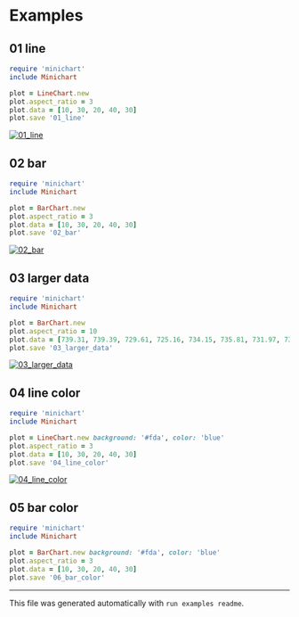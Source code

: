 # Examples

## 01 line

```ruby
require 'minichart'
include Minichart

plot = LineChart.new
plot.aspect_ratio = 3
plot.data = [10, 30, 20, 40, 30]
plot.save '01_line'
```

[![01_line](https://cdn.rawgit.com/DannyBen/minichart/master/examples/01_line.svg)](https://github.com/DannyBen/minichart/blob/master/examples/01_line.rb)


## 02 bar

```ruby
require 'minichart'
include Minichart

plot = BarChart.new
plot.aspect_ratio = 3
plot.data = [10, 30, 20, 40, 30]
plot.save '02_bar'
```

[![02_bar](https://cdn.rawgit.com/DannyBen/minichart/master/examples/02_bar.svg)](https://github.com/DannyBen/minichart/blob/master/examples/02_bar.rb)


## 03 larger data

```ruby
require 'minichart'
include Minichart

plot = BarChart.new
plot.aspect_ratio = 10
plot.data = [739.31, 739.39, 729.61, 725.16, 734.15, 735.81, 731.97, 737.82, 724.81, 721.58, 734.16, 738.59, 746.92, 759.42, 756.85, 761.37, 748.96, 752.24, 750.82, 746.3, 743.38, 751.71, 754.81, 750.38, 730.17, 732.83, 745.86, 737.18, 741.87, 749.23, 751.8, 754.46, 754.72, 760.66, 758.44, 751, 752.24, 748.34, 748.7, 741.69, 745.95, 748.16, 752.42, 751.97, 753.39, 751.53, 743.56, 748.78, 752.68, 755.25, 750.29, 753.3, 756.05, 757.11, 757.38, 758.09, 759.95, 759.24, 757.11, 759.15, 758.71, 756.76, 760.92, 766.51, 766.86, 765.62, 761.99, 766.59, 779.8, 777.23, 776.87, 783.34, 776.17, 775.01, 779.62, 778.91, 781.3, 786.89, 787.68, 798.41, 802.66, 807.71, 805.23, 806.29, 770.94, 773.6, 783.96, 783.34, 784.67, 783.34, 782.9, 789.1, 796.46, 786.89, 803.28, 814.87, 817.2, 821.69, 824.2, 821.6, 818.73, 821.6, 814.78]
plot.save '03_larger_data'
```

[![03_larger_data](https://cdn.rawgit.com/DannyBen/minichart/master/examples/03_larger_data.svg)](https://github.com/DannyBen/minichart/blob/master/examples/03_larger_data.rb)


## 04 line color

```ruby
require 'minichart'
include Minichart

plot = LineChart.new background: '#fda', color: 'blue'
plot.aspect_ratio = 3
plot.data = [10, 30, 20, 40, 30]
plot.save '04_line_color'
```

[![04_line_color](https://cdn.rawgit.com/DannyBen/minichart/master/examples/04_line_color.svg)](https://github.com/DannyBen/minichart/blob/master/examples/04_line_color.rb)


## 05 bar color

```ruby
require 'minichart'
include Minichart

plot = BarChart.new background: '#fda', color: 'blue'
plot.aspect_ratio = 3
plot.data = [10, 30, 20, 40, 30]
plot.save '06_bar_color'
```




---

This file was generated automatically with `run examples readme`.